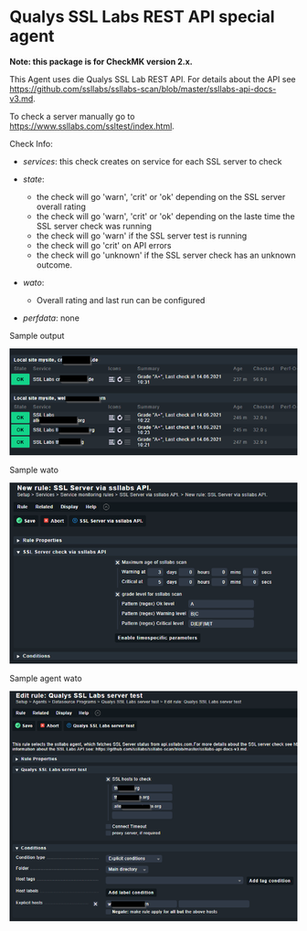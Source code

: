 # Qualys SSL Labs REST API special agent

**Note: this package is for CheckMK version 2.x.**

This Agent uses die Qualys SSL Lab REST API.  For details about the API see https://github.com/ssllabs/ssllabs-scan/blob/master/ssllabs-api-docs-v3.md.
 
To check a server manually go to https://www.ssllabs.com/ssltest/index.html.



Check Info:

* *services*: this check creates on service for each SSL server to check
* *state*: 
    * the check will go 'warn', 'crit' or 'ok' depending on the SSL server overall rating
    * the check will go 'warn', 'crit' or 'ok' depending on the laste time the SSL server check was running
    * the check will go 'warn' if the SSL server test is running
    * the check will go 'crit' on API errors
    * the check will go 'unknown' if the SSL server check has an unknown outcome.

* *wato*:
    * Overall rating and last run can be configured

* *perfdata*: none 

Sample output

![Sample](/doc/sample.png?raw=true "sample [SHORT TITLE]")

Sample wato

![wato](/doc/wato-options.png?raw=true "wato [SHORT TITLE]")


Sample agent wato

![wato-agent](/doc/wato-options-agent.png?raw=true "wato agent [SHORT TITLE]")

